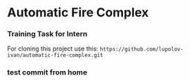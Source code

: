 # Automatic Fire Complex

### Training Task for Intern

For cloning this project use this: `https://github.com/lupolov-ivan/automatic-fire-complex.git`

### test commit from home